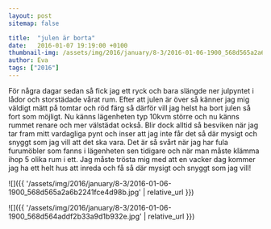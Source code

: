 ```yaml
---
layout: post
sitemap: false

title:  "julen är borta"
date:   2016-01-07 19:19:00 +0100
thumbnail-img: /assets/img/2016/january/8-3/2016-01-06-1900_568d565a2a6b2241fce4d98b.jpg
author: Eva
tags: ["2016"]
---
```


För några dagar sedan så fick jag ett ryck och bara slängde ner julpyntet i lådor och storstädade vårat rum. Efter att julen är över så känner jag mig väldigt mätt på tomtar och röd färg så därför vill jag helst ha bort julen så fort som möjligt. Nu känns lägenheten typ 10kvm större och nu känns rummet renare och mer välstädat också. Blir dock alltid så besviken när jag tar fram mitt vardagliga pynt och inser att jag inte får det så där mysigt och snyggt som jag vill att det ska vara. Det är så svårt när jag har fula furumöbler som fanns i lägenheten sen tidigare och när man måste klämma ihop 5 olika rum i ett. Jag måste trösta mig med att en vacker dag kommer jag ha ett helt hus att inreda och få så där mysigt och snyggt som jag vill!

![]({{ '/assets/img/2016/january/8-3/2016-01-06-1900_568d565a2a6b2241fce4d98b.jpg'  | relative_url }})

![]({{ '/assets/img/2016/january/8-3/2016-01-06-1900_568d564addf2b33a9d1b932e.jpg'  | relative_url }})

